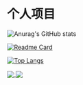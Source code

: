 

# 个人项目



![Anurag's GitHub stats](https://github-readme-stats.vercel.app/api?username=kemomi&show_icons=true&theme=radical)

[![Readme Card](https://github-readme-stats.vercel.app/api/pin/?username=kemomi&repo=github-readme-stats)](https://github.com/kemomi/github-readme-stats)

[![Top Langs](https://github-readme-stats.vercel.app/api/top-langs/?username=kemomi)](https://github.com/kemomi/github-readme-stats)

<a href="https://github.com/anuraghazra/github-readme-stats">
  <img align="center" src="https://github-readme-stats.vercel.app/api/pin/?username=kemomi&repo=github-readme-stats" />
</a>
<a href="https://github.com/anuraghazra/convoychat">
  <img align="center" src="https://github-readme-stats.vercel.app/api/pin/?username=kemomi&repo=convoychat" />
</a>



